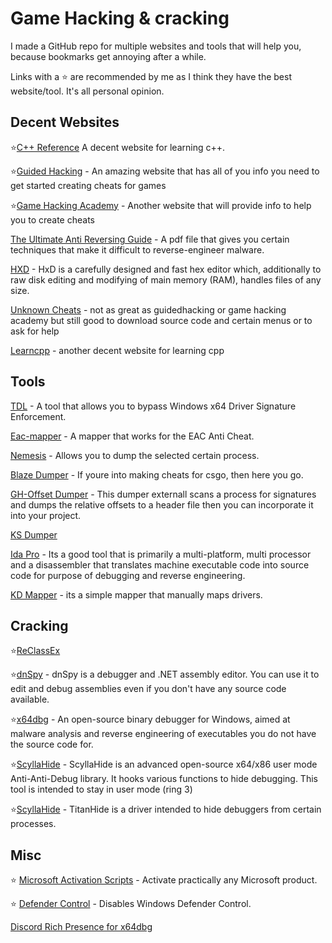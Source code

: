 # Game Hacking & cracking

I made a GitHub repo for multiple websites and tools that will help you, because bookmarks get annoying after a while.

Links with a ⭐ are recommended by me as I think they have the best website/tool. It's all personal opinion.


## Decent Websites
⭐[C++ Reference](https://en.cppreference.com/w/)  A decent website for learning c++.

⭐[Guided Hacking](https://guidedhacking.com/) - An amazing website that has all of you info you need to get started creating cheats for games

⭐[Game Hacking Academy](https://gamehacking.academy/about) - Another website that will provide info to help you to create cheats

[The Ultimate Anti Reversing Guide](https://anti-reversing.com/Downloads/Anti-Reversing/The_Ultimate_Anti-Reversing_Reference.pdf) - A pdf file that gives you certain techniques that make it difficult to reverse-engineer malware.

[HXD](https://mh-nexus.de/en/hxd/) - HxD is a carefully designed and fast hex editor which, additionally to raw disk editing and modifying of main memory (RAM), handles files of any size.

[Unknown Cheats](https://www.unknowncheats.me/forum/index.php) - not as great as guidedhacking or game hacking academy but still good to download source code and certain menus or to ask for help

[Learncpp](https://www.learncpp.com/) - another decent website for learning cpp

## Tools
[TDL](https://github.com/hfiref0x/TDL) - A tool that allows you to bypass Windows x64 Driver Signature Enforcement.

[Eac-mapper](https://github.com/Compiled-Code/eac-mapper) - A mapper that works for the EAC Anti Cheat.

[Nemesis](https://github.com/not-matthias/Nemesis) - Allows you to dump the selected certain process.

[Blaze Dumper](https://github.com/Akandesh/blazedumper) - If youre into making cheats for csgo, then here you go.

[GH-Offset Dumper](https://github.com/guided-hacking/GH-Offset-Dumper) - This dumper externall scans a process for signatures and dumps the relative offsets to a header file then you can incorporate it into your project.

[KS Dumper](https://github.com/EquiFox/KsDumper) 

[Ida Pro](https://mega.nz/file/jMJgEDBJ#HXf7R9fRJ1a5jyKNB-GSW2uj-O5FMYadMVqIY4uD3Gs) - Its a good tool that is primarily a multi-platform, multi processor and a disassembler that translates machine executable code into source code for purpose of debugging and reverse engineering.

[KD Mapper](https://github.com/TheCruZ/kdmapper) - its a simple mapper that manually maps drivers.

## Cracking
⭐[ReClassEx](https://github.com/ajkhoury/ReClassEx)

⭐[dnSpy](https://github.com/dnSpy/dnSpy) - dnSpy is a debugger and .NET assembly editor. You can use it to edit and debug assemblies even if you don't have any source code available.

⭐[x64dbg](https://github.com/x64dbg/x64dbg) - An open-source binary debugger for Windows, aimed at malware analysis and reverse engineering of executables you do not have the source code for.

⭐[ScyllaHide](https://github.com/x64dbg/ScyllaHide) - ScyllaHide is an advanced open-source x64/x86 user mode Anti-Anti-Debug library. It hooks various functions to hide debugging. This tool is intended to stay in user mode (ring 3)

⭐[ScyllaHide](https://github.com/mrexodia/titanhide) - TitanHide is a driver intended to hide debuggers from certain processes.


## Misc
⭐ [Microsoft Activation Scripts](https://github.com/massgravel/Microsoft-Activation-Scripts) - Activate practically any Microsoft product.

⭐ [Defender Control](https://github.com/qtkite/defender-control) - Disables Windows Defender Control.

[Discord Rich Presence for x64dbg](https://github.com/EinTim23/Discord-rich-presence-for-x64dbg)

